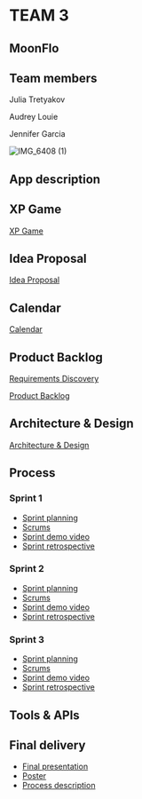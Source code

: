 # TEAM 3

## MoonFlo

## Team members

Julia Tretyakov

Audrey Louie

Jennifer Garcia 

![IMG_6408 (1)](https://github.com/paceuniversity/team3spring2024/assets/98408104/b935751e-dd53-4368-b23b-0f3a090233e2)


## App description

## XP Game 
[XP Game](https://docs.google.com/document/d/1tfcLbvcMktMy5Bp-CvnqDtgWNCwPweYSJJIJcFvkvTg/edit)

## Idea Proposal
[Idea Proposal](https://docs.google.com/document/d/1rk_b9acYyonNZg8s-imlK7ZFodvQGVfA/edit?usp=sharing&ouid=118104399814891920430&rtpof=true&sd=true)

## Calendar
[Calendar](https://calendar.google.com/calendar/u/0?cid=aXZoMmU3NjhzMjRkdGlxZWYwcXZvbzhxcjBAZ3JvdXAuY2FsZW5kYXIuZ29vZ2xlLmNvbQ)

## Product Backlog
[Requirements Discovery](https://docs.google.com/document/d/1sokZjXW4pfYhkkf9MtuKEkrpldYLXTY0JH7JXHZlrM4/edit?usp=sharing)

[Product Backlog](https://docs.google.com/spreadsheets/d/16LdmRbjguXlF04vx6SLn2043veE7lPeCDQScBimvBFM/edit?usp=sharing)

## Architecture & Design
[Architecture & Design]()

## Process

### Sprint 1

* [Sprint planning]()
* [Scrums]()
* [Sprint demo video]()
* [Sprint retrospective]()

### Sprint 2

* [Sprint planning]()
* [Scrums]()
* [Sprint demo video]()
* [Sprint retrospective]()

### Sprint 3

* [Sprint planning]()
* [Scrums]()
* [Sprint demo video]()
* [Sprint retrospective]()

## Tools & APIs

## Final delivery

* [Final presentation]()
* [Poster]()
* [Process description]()


